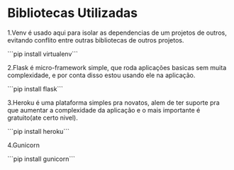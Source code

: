 # Bibliotecas Utilizadas
<p>1.Venv é usado aqui para isolar as dependencias de um projetos de outros, evitando conflito entre outras bibliotecas de outros projetos.</p>
```pip install virtualenv```
<p>2.Flask é micro-framework simple, que roda aplicações basicas sem muita complexidade, e por conta disso estou usando ele na aplicação.</p>
```pip install flask```
<p>3.Heroku é uma plataforma simples pra novatos, alem de ter suporte pra que aumentar a complexidade da aplicação e o mais importante é gratuito(ate certo nivel).</p>
```pip install heroku```
<p>4.Gunicorn</p>
```pip install gunicorn```
